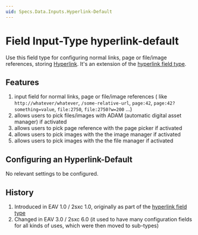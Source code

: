 ```yaml
---
uid: Specs.Data.Inputs.Hyperlink-Default
---
```

# Field Input-Type **hyperlink-default**

Use this field type for configuring normal links, page or file/image references, storing [Hyperlink](xref:Specs.Data.Values.Hyperlink). It's an extension of the [hyperlink field type](xref:Specs.Data.Inputs.Hyperlink).

## Features 

1. input field for normal links, page or file/image references ( like `http://whatever/whatever`, `/some-relative-url`, `page:42`, `page:42?something=value`, `file:2750`, `file:2750?w=200` ...)
2. allows users to pick files/images with ADAM (automatic digital asset manager) if activated
3. allows users to pick page reference with the page picker if activated
4. allows users to pick images with the the image manager if activated
5. allows users to pick images with the the file manager if activated

## Configuring an Hyperlink-Default
No relevant settings to be configured.

## History
1.  Introduced in EAV 1.0 / 2sxc 1.0, originally as part of the [hyperlink field type](xref:Specs.Data.Inputs.Hyperlink)
2.	Changed in EAV 3.0 / 2sxc 6.0 (it used to have many configuration fields for all kinds of uses, which were then moved to sub-types)


